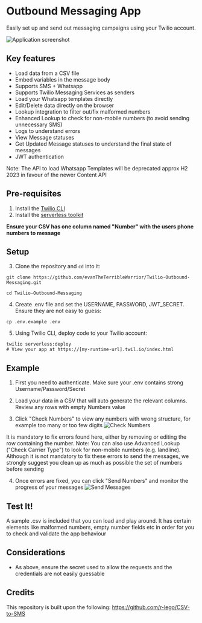 # Outbound Messaging App

Easily set up and send out messaging campaigns using your Twilio account.

![Application screenshot](https://user-images.githubusercontent.com/54394422/166103466-af5322a3-8b6d-4cb1-8547-cbff3944bd4e.png)

## Key features
 * Load data from a CSV file
 * Embed variables in the message body
 * Supports SMS + Whatsapp
 * Supports Twilio Messaging Services as senders
 * Load your Whatsapp templates directly
 * Edit/Delete data directly on the browser
 * Lookup integration to filter out/fix malformed numbers
 * Enhanced Lookup to check for non-mobile numbers (to avoid sending unnecessary SMS)
 * Logs to understand errors
 * View Message statuses
 * Get Updated Message statuses to understand the final state of messages
 * JWT authentication

Note: The API to load Whatsapp Templates will be deprecated approx H2 2023 in favour of the newer Content API

## Pre-requisites
1. Install the [Twilio CLI](https://www.twilio.com/docs/twilio-cli/quickstart#install-twilio-cli)
2. Install the [serverless toolkit](https://www.twilio.com/docs/labs/serverless-toolkit/getting-started)

**Ensure your CSV has one column named "Number" with the users phone numbers to message**

## Setup

3. Clone the repository and `cd` into it:
```shell
git clone https://github.com/evanTheTerribleWarrior/Twilio-Outbound-Messaging.git

cd Twilio-Outbound-Messaging
```

4. Create .env file and set the USERNAME, PASSWORD, JWT_SECRET. Ensure they are not easy to guess:
```shell
cp .env.example .env
```

5. Using Twilio CLI, deploy code to your Twilio account:
```shell
twilio serverless:deploy
# View your app at https://[my-runtime-url].twil.io/index.html
```

## Example

1. First you need to authenticate. Make sure your .env contains strong Username/Password/Secret

2. Load your data in a CSV that will auto generate the relevant columns. Review any rows with empty Numbers value

3. Click "Check Numbers" to view any numbers with wrong structure, for example too many or too few digits
![Check Numbers](https://user-images.githubusercontent.com/54394422/166103472-9bceb7e9-e218-4898-800d-3240777989ad.png)

It is mandatory to fix errors found here, either by removing or editing the row containing the number.
Note: You can also use Advanced Lookup ("Check Carrier Type") to look for non-mobile numbers (e.g. landline). Although it is not mandatory to fix these errors to send the messages, we strongly suggest you clean up as much as possible the set of numbers before sending

4. Once errors are fixed, you can click "Send Numbers" and monitor the progress of your messages
![Send Messages](https://user-images.githubusercontent.com/54394422/166103473-85a9ca7b-eb8f-4769-8717-01b9f29704b1.png)

## Test It!

A sample .csv is included that you can load and play around. It has certain elements like malformed numbers, empty number fields etc in order for you to check and validate the app behaviour

## Considerations

- As above, ensure the secret used to allow the requests and the credentials are not easily guessable

## Credits
This repository is built upon the following:
https://github.com/r-lego/CSV-to-SMS